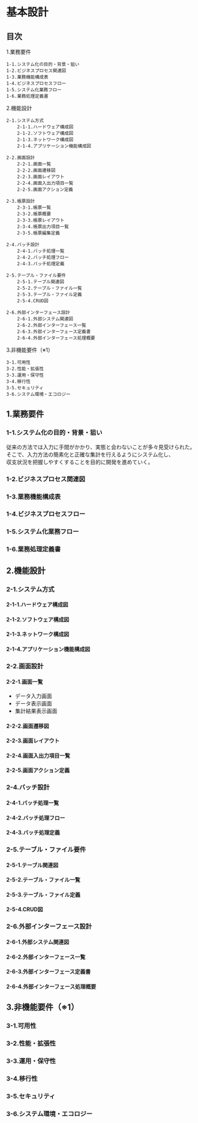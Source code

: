 # 基本設計

## 目次
1.業務要件

    1-1.システム化の目的・背景・狙い
    1-2.ビジネスプロセス関連図
    1-3.業務機能構成表
    1-4.ビジネスプロセスフロー
    1-5.システム化業務フロー
    1-6.業務処理定義書

2.機能設計

    2-1.システム方式
        2-1-1.ハードウェア構成図
        2-1-2.ソフトウェア構成図
        2-1-3.ネットワーク構成図
        2-1-4.アプリケーション機能構成図

    2-2.画面設計
        2-2-1.画面一覧
        2-2-2.画面遷移図
        2-2-3.画面レイアウト
        2-2-4.画面入出力項目一覧
        2-2-5.画面アクション定義

    2-3.帳票設計
        2-3-1.帳票一覧
        2-3-2.帳票概要
        2-3-3.帳票レイアウト
        2-3-4.帳票出力項目一覧
        2-3-5.帳票編集定義

    2-4.バッチ設計
        2-4-1.バッチ処理一覧
        2-4-2.バッチ処理フロー
        2-4-3.バッチ処理定義

    2-5.テーブル・ファイル要件
        2-5-1.テーブル関連図
        2-5-2.テーブル・ファイル一覧
        2-5-3.テーブル・ファイル定義
        2-5-4.CRUD図

    2-6.外部インターフェース設計
        2-6-1.外部システム関連図
        2-6-2.外部インターフェース一覧
        2-6-3.外部インターフェース定義書
        2-6-4.外部インターフェース処理概要

3.非機能要件（※1）

    3-1.可用性
    3-2.性能・拡張性
    3-3.運用・保守性
    3-4.移行性
    3-5.セキュリティ
    3-6.システム環境・エコロジー



## 1.業務要件
### 1-1.システム化の目的・背景・狙い
従来の方法では入力に手間がかかり、実態と会わないことが多々見受けられた。  
そこで、入力方法の簡素化と正確な集計を行えるようにシステム化し、  
収支状況を把握しやすくすることを目的に開発を進めていく。

### 1-2.ビジネスプロセス関連図
### 1-3.業務機能構成表
### 1-4.ビジネスプロセスフロー
### 1-5.システム化業務フロー
### 1-6.業務処理定義書


## 2.機能設計

### 2-1.システム方式
#### 2-1-1.ハードウェア構成図
#### 2-1-2.ソフトウェア構成図
#### 2-1-3.ネットワーク構成図
#### 2-1-4.アプリケーション機能構成図

### 2-2.画面設計
#### 2-2-1.画面一覧
- データ入力画面
- データ表示画面
- 集計結果表示画面

#### 2-2-2.画面遷移図
#### 2-2-3.画面レイアウト
#### 2-2-4.画面入出力項目一覧
#### 2-2-5.画面アクション定義

### 2-4.バッチ設計
#### 2-4-1.バッチ処理一覧
#### 2-4-2.バッチ処理フロー
#### 2-4-3.バッチ処理定義

### 2-5.テーブル・ファイル要件
#### 2-5-1.テーブル関連図
#### 2-5-2.テーブル・ファイル一覧
#### 2-5-3.テーブル・ファイル定義
#### 2-5-4.CRUD図

### 2-6.外部インターフェース設計
#### 2-6-1.外部システム関連図
#### 2-6-2.外部インターフェース一覧
#### 2-6-3.外部インターフェース定義書
#### 2-6-4.外部インターフェース処理概要

## 3.非機能要件（※1）

### 3-1.可用性
### 3-2.性能・拡張性
### 3-3.運用・保守性
### 3-4.移行性
### 3-5.セキュリティ
### 3-6.システム環境・エコロジー